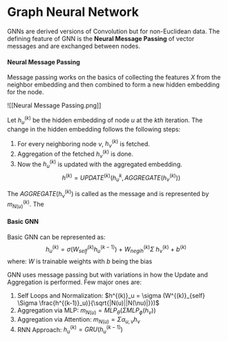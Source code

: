 # Graph Neural Network

GNNs are derived versions of Convolution but for non-Euclidean data. The defining feature of GNN is the **Neural Message Passing** of vector messages and are exchanged between nodes. 

#### Neural Message Passing
Message passing works on the basics of collecting the features *X* from the neighbor embedding and then combined to form a new hidden embedding for the node. 

![[Neural Message Passing.png]]

Let $h^{(k)}_u$ be the hidden embedding of node $u$ at the $kth$ iteration.  The change in the hidden embedding follows the following steps:
1. For every neighboring node $\nu$, $h^{(k)}_\nu$ is fetched. 
2. Aggregation of the fetched $h^{(k)}_\nu$ is done.
3. Now the $h^{(k)}_u$ is updated with the aggregated embedding.
$$h^{(k)} = UPDATE^{(k)} (h^{k}_u, AGGREGATE(h^{(k)}_\nu))$$

The $AGGREGATE(h^{(k)}_\nu)$ is called as the message and is represented by $m^{(k)}_{N(u)}$.  The 

#### Basic GNN
Basic GNN can be represented as: $$h^{(k)}_u = \sigma (W^{(k)}_{self} h^{(k-1)}_u) \ + \ W^{(k)}_{negih} \Sigma \ h^{(k)}_\nu \ + \ b^{(k)}$$
where: $W$ is trainable weights with $b$ being the bias

GNN uses message passing but with variations in how the Update and Aggregation is performed. Few major ones are:
1. Self Loops and Normalization: $h^{(k)}_u = \sigma (W^{(k)}_{self} \Sigma \frac{h^{(k-1)}_u)}{\sqrt{|N(u)||N(\nu)|}})$
2. Aggregation via MLP: $m_{N(u)} = MLP_\theta(\Sigma MLP_\phi (h_\nu))$
3. Aggregation via Attention: $m_{N(u)} = \Sigma \alpha_{u,\nu}h_\nu$
4. RNN Approach: $h^{(k)}_u = GRU(h^(k-1)_u)$